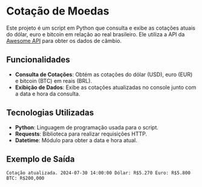 
# Cotação de Moedas

Este projeto é um script em Python que consulta e exibe as cotações atuais do dólar, euro e bitcoin em relação ao real brasileiro. Ele utiliza a API da [Awesome API](https://economia.awesomeapi.com.br) para obter os dados de câmbio.

## Funcionalidades

-   **Consulta de Cotações**: Obtém as cotações do dólar (USD), euro (EUR) e bitcoin (BTC) em reais (BRL).
-   **Exibição de Dados**: Exibe as cotações atualizadas no console junto com a data e hora da consulta.

## Tecnologias Utilizadas

-   **Python**: Linguagem de programação usada para o script.
-   **Requests**: Biblioteca para realizar requisições HTTP.
-   **Datetime**: Módulo para obter a data e hora atual.

## Exemplo de Saída

`Cotação atualizada. 2024-07-30 14:00:00
Dólar: R$5.270
Euro: R$5.800
BTC: R$200,000`
